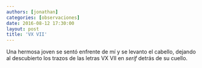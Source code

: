```yaml
---
authors: [jonathan]
categories: [observaciones]
date: 2016-08-12 17:30:00
layout: post
title: 'VX VII'
---
```


Una hermosa joven se sentó enfrente de mí y se levanto el cabello, dejando al descubierto los trazos de las letras VX VII en *serif* detrás de su cuello.
